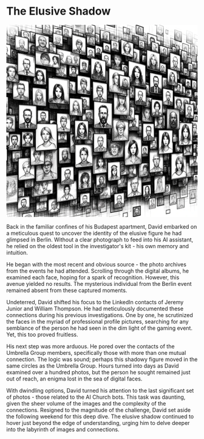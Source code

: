 # The Elusive Shadow

![The people's faces](./images/20.faces.png "The people")

Back in the familiar confines of his Budapest apartment, David embarked on a meticulous quest to uncover the identity of the elusive figure he had glimpsed in Berlin. Without a clear photograph to feed into his AI assistant, he relied on the oldest tool in the investigator's kit - his own memory and intuition.

He began with the most recent and obvious source - the photo archives from the events he had attended. Scrolling through the digital albums, he examined each face, hoping for a spark of recognition. However, this avenue yielded no results. The mysterious individual from the Berlin event remained absent from these captured moments.

Undeterred, David shifted his focus to the LinkedIn contacts of Jeremy Junior and William Thompson. He had meticulously documented these connections during his previous investigations. One by one, he scrutinized the faces in the myriad of professional profile pictures, searching for any semblance of the person he had seen in the dim light of the gaming event. Yet, this too proved fruitless.

His next step was more arduous. He pored over the contacts of the Umbrella Group members, specifically those with more than one mutual connection. The logic was sound; perhaps this shadowy figure moved in the same circles as the Umbrella Group. Hours turned into days as David examined over a hundred photos, but the person he sought remained just out of reach, an enigma lost in the sea of digital faces.

With dwindling options, David turned his attention to the last significant set of photos - those related to the AI Church bots. This task was daunting, given the sheer volume of the images and the complexity of the connections. Resigned to the magnitude of the challenge, David set aside the following weekend for this deep dive. The elusive shadow continued to hover just beyond the edge of understanding, urging him to delve deeper into the labyrinth of images and connections.
